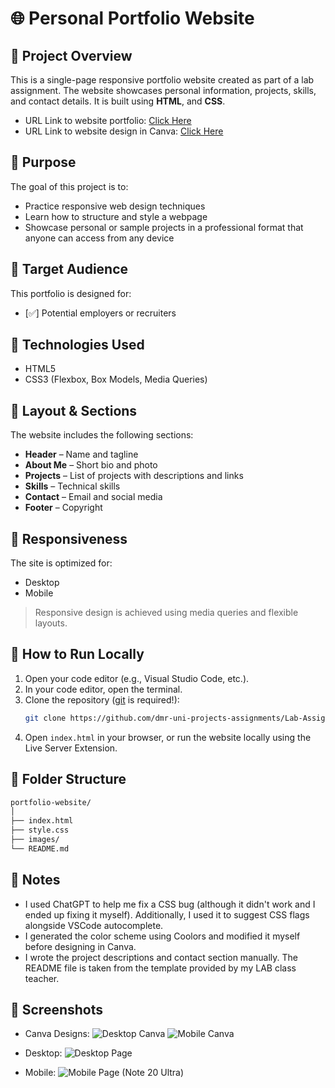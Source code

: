 # 🌐 Personal Portfolio Website

## 📖 Project Overview

This is a single-page responsive portfolio website created as part of a lab assignment. The website showcases personal information, projects, skills, and contact details. It is built using **HTML**, and **CSS**.

- URL Link to website portfolio: [Click Here](https://dmr-uni-projects-assignments.github.io/Lab-Assignment-Responsive-Portfolio-Web/)
- URL Link to website design in Canva: [Click Here](https://www.canva.com/design/DAG3VKq43k4/TsvDUFKER6AFEHWp2UH5jg/edit?utm_content=DAG3VKq43k4&utm_campaign=designshare&utm_medium=link2&utm_source=sharebutton)

## 🎯 Purpose

The goal of this project is to:

- Practice responsive web design techniques
- Learn how to structure and style a webpage
- Showcase personal or sample projects in a professional format that anyone can access from any device

## 👥 Target Audience

This portfolio is designed for:

- [✅] Potential employers or recruiters

## 🧱 Technologies Used

- HTML5
- CSS3 (Flexbox, Box Models, Media Queries)

## 📐 Layout & Sections

The website includes the following sections:

- **Header** – Name and tagline
- **About Me** – Short bio and photo
- **Projects** – List of projects with descriptions and links
- **Skills** – Technical skills
- **Contact** – Email and social media
- **Footer** – Copyright

## 📱 Responsiveness

The site is optimized for:

- Desktop
- Mobile

> Responsive design is achieved using media queries and flexible layouts.

## 🧪 How to Run Locally

1. Open your code editor (e.g., Visual Studio Code, etc.).
2. In your code editor, open the terminal.
3. Clone the repository ([git](https://git-scm.com/install/) is required!):
   ```bash
   git clone https://github.com/dmr-uni-projects-assignments/Lab-Assignment-Responsive-Portfolio-Web.git
   ```
4. Open `index.html` in your browser, or run the website locally using the Live Server Extension.

## 📂 Folder Structure

```bash
portfolio-website/
│
├── index.html
├── style.css
├── images/
└── README.md
```

## 📄 Notes

- I used ChatGPT to help me fix a CSS bug (although it didn't work and I ended up fixing it myself). Additionally, I used it to suggest CSS flags alongside VSCode autocomplete.
- I generated the color scheme using Coolors and modified it myself before designing in Canva.
- I wrote the project descriptions and contact section manually. The README file is taken from the template provided by my LAB class teacher. 

## 📸 Screenshots
- Canva Designs:
![Desktop Canva](scrots/can1.png) ![Mobile Canva](scrots/can2.png)

- Desktop:
![Desktop Page](scrots/des.png)

- Mobile:
![Mobile Page (Note 20 Ultra)](scrots/n20u.png)
